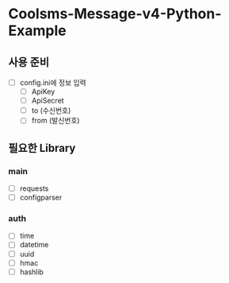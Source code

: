 # Coolsms-Message-v4-Python-Example

## 사용 준비
- [ ] config.ini에 정보 입력
  - [ ] ApiKey
  - [ ] ApiSecret
  - [ ] to (수신번호)
  - [ ] from (발신번호)

## 필요한 Library
### main
- [ ] requests
- [ ] configparser
### auth
- [ ] time
- [ ] datetime
- [ ] uuid
- [ ] hmac
- [ ] hashlib
